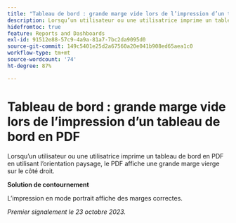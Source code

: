 ```yaml
---
title: "Tableau de bord : grande marge vide lors de l’impression d’un tableau de bord en PDF"
description: Lorsqu’un utilisateur ou une utilisatrice imprime un tableau de bord en PDF en utilisant l’orientation paysage, le PDF affiche une grande marge vierge sur le côté droit.
hidefromtoc: true
feature: Reports and Dashboards
exl-id: 91512e88-57c9-4a9a-81a7-7bc2da9095d0
source-git-commit: 149c5401e25d2a67560a20e041b908ed65aea1c0
workflow-type: tm+mt
source-wordcount: '74'
ht-degree: 87%

---
```


# Tableau de bord : grande marge vide lors de l’impression d’un tableau de bord en PDF

<!--Article by request-->

Lorsqu’un utilisateur ou une utilisatrice imprime un tableau de bord en PDF en utilisant l’orientation paysage, le PDF affiche une grande marge vierge sur le côté droit.

**Solution de contournement**

L’impression en mode portrait affiche des marges correctes.

_Premier signalement le 23 octobre 2023._
